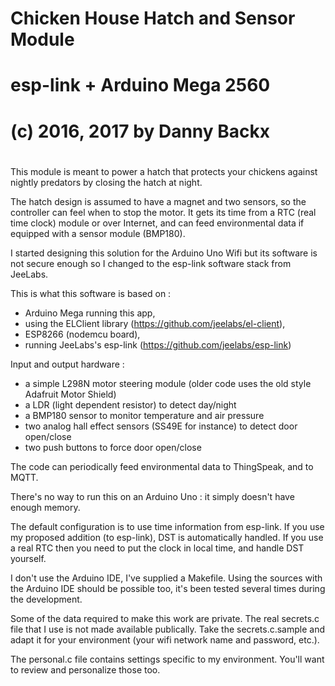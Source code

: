 #
# Chicken House Hatch and Sensor Module
#
# esp-link + Arduino Mega 2560
#
# (c) 2016, 2017 by Danny Backx
#

This module is meant to power a hatch that protects your chickens against nightly predators
by closing the hatch at night.

The hatch design is assumed to have a magnet and two sensors, so the controller can feel
when to stop the motor. It gets its time from a RTC (real time clock) module or over Internet,
and can feed environmental data if equipped with a sensor module (BMP180).

I started designing this solution for the Arduino Uno Wifi but its software is not secure enough so I changed to the esp-link software stack from JeeLabs.

This is what this software is based on :
- Arduino Mega running this app,
- using the ELClient library (https://github.com/jeelabs/el-client),
- ESP8266 (nodemcu board),
- running JeeLabs's esp-link (https://github.com/jeelabs/esp-link)

Input and output hardware :
- a simple L298N motor steering module (older code uses the old style Adafruit Motor Shield)
- a LDR (light dependent resistor) to detect day/night
- a BMP180 sensor to monitor temperature and air pressure
- two analog hall effect sensors (SS49E for instance) to detect door open/close
- two push buttons to force door open/close

The code can periodically feed environmental data to ThingSpeak, and to MQTT.

There's no way to run this on an Arduino Uno : it simply doesn't have enough memory.

The default configuration is to use time information from esp-link. If you use my
proposed addition (to esp-link), DST is automatically handled. If you use a real RTC
then you need to put the clock in local time, and handle DST yourself.

I don't use the Arduino IDE, I've supplied a Makefile. Using the sources
with the Arduino IDE should be possible too, it's been tested several times during
the development.

Some of the data required to make this work are private. The real secrets.c file that
I use is not made available publically. Take the secrets.c.sample and adapt it for your
environment (your wifi network name and password, etc.).

The personal.c file contains settings specific to my environment. You'll want to review
and personalize those too.
